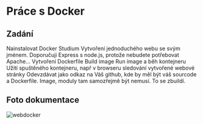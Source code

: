 # Práce s Docker 


## Zadání
Nainstalovat Docker
Studium
Vytvoření jednoduchého webu se svým jménem. Doporučuji Express s node.js, protože nebudete potřebovat Apache...
Vytvoření Dockerfile
Build image
Run image a běh kontejneru
Užití spuštěného kontejneru, např v browseru sledování vytvořené webové stránky
Odevzdávat jako odkaz na Váš github, kde by měl být váš sourcode a Dockerfile. Image, moduly tam samozřejmě být nemusí. To se zbuildí.

## Foto dokumentace 
![webdocker](https://user-images.githubusercontent.com/90351003/227781466-bbfc45f1-8d23-45ec-adf3-529c4b3fa855.png)
